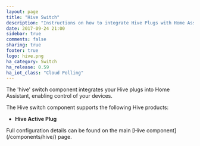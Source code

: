 ```yaml
---
layout: page
title: "Hive Switch"
description: "Instructions on how to integrate Hive Plugs with Home Assistant."
date: 2017-09-24 21:00
sidebar: true
comments: false
sharing: true
footer: true
logo: hive.png
ha_category: Switch
ha_release: 0.59
ha_iot_class: "Cloud Polling"
---
```



The 'hive' switch component integrates your Hive plugs into Home Assistant, enabling control of your devices.

The Hive switch component supports the following Hive products:
- **Hive Active Plug**


<p class='note'>
Full configuration details can be found on the main [Hive component](/components/hive/) page.
</p>


